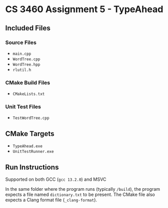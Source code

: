 # CS 3460 Assignment 5 - TypeAhead
## Included Files
### Source Files
- `main.cpp`
- `WordTree.cpp`
- `WordTree.hpp`
- `rlutil.h`
### CMake Build Files
- `CMakeLists.txt`
### Unit Test Files
- `TestWordTree.cpp`

## CMake Targets
- `TypeAhead.exe`
- `UnitTestRunner.exe`

## Run Instructions
Supported on both GCC (`gcc 13.2.0`) and MSVC

In the same folder where the program runs (typically `/build`), the program expects a file named `dictionary.txt` to be present. The CMake file also expects a Clang format file (`_clang-format`).